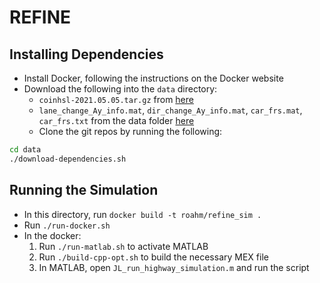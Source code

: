 # REFINE

## Installing Dependencies
* Install Docker, following the instructions on the Docker website
* Download the following into the `data` directory:
  * `coinhsl-2021.05.05.tar.gz` from [here](https://www.hsl.rl.ac.uk/download/coinhsl-archive/2021.05.05/)
  * `lane_change_Ay_info.mat`, `dir_change_Ay_info.mat`, `car_frs.mat`, `car_frs.txt` from the data folder [here](https://drive.google.com/drive/folders/1WZbFFhCyhYQlMJxuV4caIzNoa-Q9VZkW?usp=share_link)
  * Clone the git repos by running the following:
```bash
cd data
./download-dependencies.sh
```

## Running the Simulation
* In this directory, run `docker build -t roahm/refine_sim .`
* Run `./run-docker.sh`
* In the docker:
  1. Run `./run-matlab.sh` to activate MATLAB
  2. Run `./build-cpp-opt.sh` to build the necessary MEX file
  3. In MATLAB, open `JL_run_highway_simulation.m` and run the script
